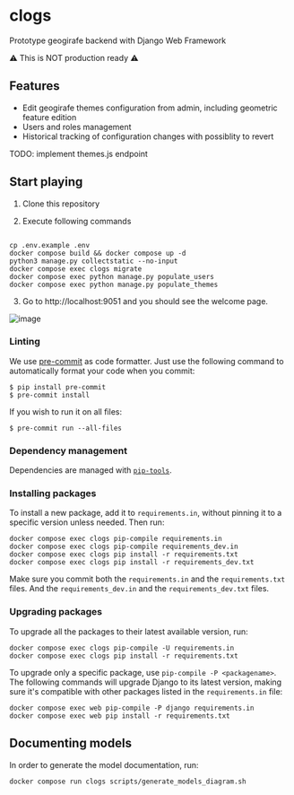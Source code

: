 # clogs
Prototype geogirafe backend with Django Web Framework

:warning: This is NOT production ready :warning:

## Features

- Edit geogirafe themes configuration from admin, including geometric feature edition
- Users and roles management
- Historical tracking of configuration changes with possiblity to revert

TODO: implement themes.js endpoint


## Start playing

1. Clone this repository

2. Execute following commands

```

cp .env.example .env
docker compose build && docker compose up -d
python3 manage.py collectstatic --no-input
docker compose exec clogs migrate
docker compose exec python manage.py populate_users
docker compose exec python manage.py populate_themes

```

3. Go to http://localhost:9051 and you should see the welcome page.

![image](https://github.com/monodo/clogs/assets/3356536/e544980f-a563-466c-b2db-60b2597d09f5)


### Linting

We use [pre-commit](https://pre-commit.com/) as code formatter. Just use the following command to automatically format your code when you commit:

```
$ pip install pre-commit
$ pre-commit install
```

If you wish to run it on all files:

```
$ pre-commit run --all-files
```

### Dependency management

Dependencies are managed with [`pip-tools`](https://github.com/jazzband/pip-tools).

### Installing packages

To install a new package, add it to `requirements.in`, without pinning it to a
specific version unless needed. Then run:

```
docker compose exec clogs pip-compile requirements.in
docker compose exec clogs pip-compile requirements_dev.in
docker compose exec clogs pip install -r requirements.txt
docker compose exec clogs pip install -r requirements_dev.txt
```

Make sure you commit both the `requirements.in` and the `requirements.txt` files.
And the `requirements_dev.in` and the `requirements_dev.txt` files.

### Upgrading packages

To upgrade all the packages to their latest available version, run:

```
docker compose exec clogs pip-compile -U requirements.in
docker compose exec clogs pip install -r requirements.txt
```

To upgrade only a specific package, use `pip-compile -P <packagename>`.
The following commands will upgrade Django to its latest version, making sure
it's compatible with other packages listed in the `requirements.in` file:

```
docker compose exec web pip-compile -P django requirements.in
docker compose exec web pip install -r requirements.txt
```

## Documenting models

In order to generate the model documentation, run:
```
docker compose run clogs scripts/generate_models_diagram.sh
```
